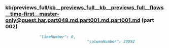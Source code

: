 ### kb/previews_full/kb__previews_full__kb__previews_full__flows__time-first__master-only@guest.har.part048.md.part001.md.part001.md (part 002)

```md
               "lineNumber": 0,
                                    "columnNumber": 29892
                               
```

```
